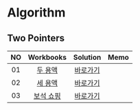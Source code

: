 # Algorithm 

## Two Pointers
|<center>NO|<center>Workbooks|<center>Solution|<center>Memo|
|:---:|:---:|:---:|:---:|
|01|[두 용액](https://www.acmicpc.net/problem/2470)|[바로가기](./Solution/두%20용액)| |
|02|[세 용액](https://www.acmicpc.net/problem/2473)|[바로가기](./Solution/세%20용액)||
|03|[보석 쇼핑](https://school.programmers.co.kr/learn/courses/30/lessons/67258)|[바로가기](./Solution/보석%20쇼핑)||



